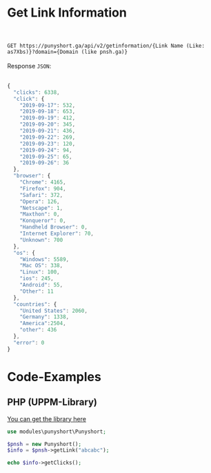 # Get Link Information

<br><br>
`GET https://punyshort.ga/api/v2/getinformation/{Link Name (Like: as7Xbs)}?domain={Domain (like pnsh.ga)}`
<br><br>
Response `JSON`:
<br><br>
```js
{
  "clicks": 6338,
  "click": {
    "2019-09-17": 532,
    "2019-09-18": 653,
    "2019-09-19": 412,
    "2019-09-20": 345,
    "2019-09-21": 436,
    "2019-09-22": 269,
    "2019-09-23": 120,
    "2019-09-24": 94,
    "2019-09-25": 65,
    "2019-09-26": 36
  },
  "browser": {
    "Chrome": 4165,
    "Firefox": 904,
    "Safari": 372,
    "Opera": 126,
    "Netscape": 1,
    "Maxthon": 0,
    "Konqueror": 0,
    "Handheld Browser": 0,
    "Internet Explorer": 70,
    "Unknown": 700
  },
  "os": {
    "Windows": 5589,
    "Mac OS": 338,
    "Linux": 100,
    "ios": 245,
    "Android": 55,
    "Other": 11
  },
  "countries": {
    "United States": 2060,
    "Germany": 1338,
    "America":2504,
    "other": 436
  },
  "error": 0
}
```


# Code-Examples

## PHP (UPPM-Library)
[You can get the library here](https://github.com/uppm/punyshort-lib)
```php
use modules\punyshort\Punyshort;

$pnsh = new Punyshort();
$info = $pnsh->getLink("abcabc");

echo $info->getClicks();

```


